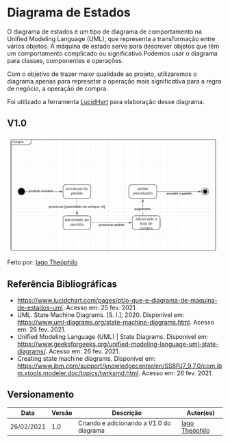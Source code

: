 # Diagrama de Estados

O diagrama de estados é um tipo de diagrama de comportamento na Unified Modeling Language (UML), que representa a transformação entre vários objetos. A máquina de estado serve para descrever objetos que têm um comportamento complicado ou significativo.Podemos usar o diagrama para classes, componentes e operações. 

Com o objetivo de trazer maior qualidade ao projeto, utilizaremos o diagrama apenas para represetar a operação mais significativa para a regra de negócio, a operação de compra.

Foi utilizado a ferramenta [LucidHart](https://www.lucidchart.com) para elaboração desse diagrama.

## V1.0

![alt text](../img/diagrama_estados.png)
Feito por: [Iago Theóphilo](https://github.com/iagotheophilo)

## Referência Bibliográficas
 - https://www.lucidchart.com/pages/pt/o-que-e-diagrama-de-maquina-de-estados-uml. Acesso em: 25 fev. 2021.
 - UML. State Machine Diagrams. [S. l.], 2020. Disponível em: https://www.uml-diagrams.org/state-machine-diagrams.html. Acesso em: 26 fev. 2021.
 - Unified Modeling Language (UML) | State Diagrams. Disponível em: https://www.geeksforgeeks.org/unified-modeling-language-uml-state-diagrams/. Acesso em: 26 fev. 2021.
 - Creating state machine diagrams. Disponível em: https://www.ibm.com/support/knowledgecenter/en/SS8PJ7_9.7.0/com.ibm.xtools.modeler.doc/topics/twrksmd.html. Acesso em: 26 fev. 2021.

## Versionamento

| Data | Versão | Descrição | Autor(es) |
|------|------|------|------|
|26/02/2021|1.0|Criando e adicionando a V1.0 do diagrama|[Iago Theóphilo](https://github.com/iagotheophilo)|